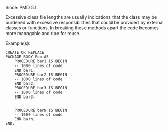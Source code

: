 Since: PMD 5.1

Excessive class file lengths are usually indications that the class may be burdened with excessive
responsibilities that could be provided by external classes or functions. In breaking these methods
apart the code becomes more managable and ripe for reuse.

Example(s):
```
CREATE OR REPLACE
PACKAGE BODY Foo AS
    PROCEDURE bar1 IS BEGIN
    -- 1000 lines of code
    END bar1;
    PROCEDURE bar2 IS BEGIN
    -- 1000 lines of code
    END bar2;
    PROCEDURE bar3 IS BEGIN
    -- 1000 lines of code
    END bar3;


    PROCEDURE barN IS BEGIN
    -- 1000 lines of code
    END barn;
END;
```
